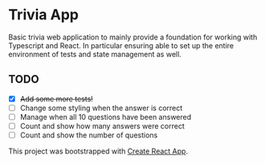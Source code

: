 # Trivia App

Basic trivia web application to mainly provide a foundation for working with
Typescript and React. In particular ensuring able to set up the entire
environment of tests and state management as well.

## TODO

- [x] ~~Add some more tests!~~
- [ ] Change some styling when the answer is correct
- [ ] Manage when all 10 questions have been answered
- [ ] Count and show how many answers were correct
- [ ] Count and show the number of questions

This project was bootstrapped with [Create React App](https://github.com/facebookincubator/create-react-app).
